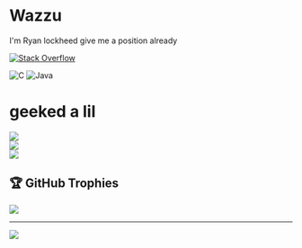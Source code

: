
# Wazzu

I'm Ryan
lockheed give me a position already

[![Stack Overflow](https://img.shields.io/badge/-Stackoverflow-FE7A16?logo=stack-overflow&logoColor=white)](https://stackoverflow.com/users/13374808) 

![C](https://img.shields.io/badge/c-%2300599C.svg?style=for-the-badge&logo=c&logoColor=white) ![Java](https://img.shields.io/badge/java-%23ED8B00.svg?style=for-the-badge&logo=openjdk&logoColor=white)
# geeked a lil
![](https://github-readme-stats.vercel.app/api?username=k1nxx&theme=date_night&hide_border=false&include_all_commits=false&count_private=false)<br/>
![](https://nirzak-streak-stats.vercel.app/?user=k1nxx&theme=date_night&hide_border=false)<br/>
![](https://github-readme-stats.vercel.app/api/top-langs/?username=k1nxx&theme=date_night&hide_border=false&include_all_commits=false&count_private=false&layout=compact)

## 🏆 GitHub Trophies
![](https://github-profile-trophy.vercel.app/?username=k1nxx&theme=radical&no-frame=false&no-bg=false&margin-w=4)

---
[![](https://visitcount.itsvg.in/api?id=k1nxx&icon=0&color=0)](https://visitcount.itsvg.in)

<!-- Proudly created with GPRM ( https://gprm.itsvg.in ) -->
